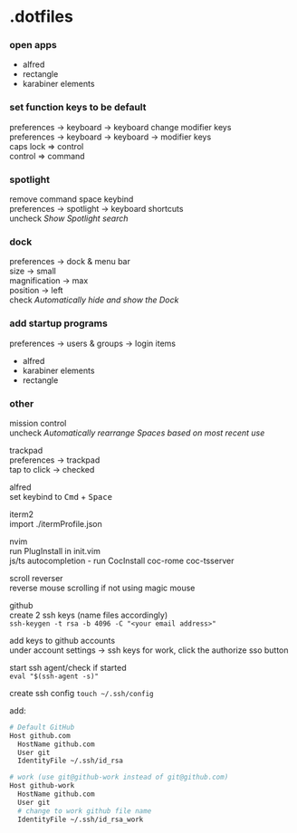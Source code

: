 # .dotfiles

### open apps

- alfred
- rectangle
- karabiner elements

### set function keys to be default

preferences &rarr; keyboard &rarr; keyboard
change modifier keys\
preferences &rarr; keyboard &rarr; keyboard &rarr; modifier keys\
caps lock &rArr; control\
control &rArr; command

### spotlight

remove command space keybind\
preferences &rarr; spotlight &rarr; keyboard shortcuts\
uncheck _Show Spotlight search_

### dock

preferences &rarr; dock & menu bar\
size &rarr; small\
magnification &rarr; max\
position &rarr; left\
check _Automatically hide and show the Dock_

### add startup programs

preferences &rarr; users & groups &rarr; login items

- alfred
- karabiner elements
- rectangle

### other

mission control\
uncheck _Automatically rearrange Spaces based on most recent use_

trackpad\
preferences &rarr; trackpad\
tap to click &rarr; checked

alfred\
set keybind to <kbd>Cmd</kbd> + <kbd>Space</kbd>

iterm2\
import ./itermProfile.json

nvim\
run PlugInstall in init.vim\
js/ts autocompletion - run
CocInstall coc-rome coc-tsserver

scroll reverser\
reverse mouse scrolling if not using magic mouse

github\
create 2 ssh keys (name files accordingly)\
`ssh-keygen -t rsa -b 4096 -C "<your email address>"`

add keys to github accounts\
under account settings &rarr; ssh keys
for work, click the authorize sso button

start ssh agent/check if started\
`eval "$(ssh-agent -s)"`

create ssh config
`touch ~/.ssh/config`

add:

```bash
# Default GitHub
Host github.com
  HostName github.com
  User git
  IdentityFile ~/.ssh/id_rsa

# work (use git@github-work instead of git@github.com)
Host github-work
  HostName github.com
  User git
  # change to work github file name
  IdentityFile ~/.ssh/id_rsa_work
```
